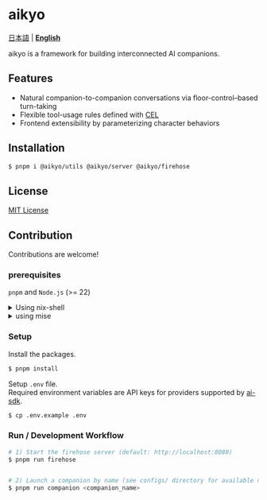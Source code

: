 # aikyo
[日本語](./README-ja.md) | [**English**](./README.md)  

aikyo is a framework for building interconnected AI companions.

## Features

- Natural companion-to-companion conversations via floor-control–based turn-taking
- Flexible tool-usage rules defined with [CEL](https://cel.dev)
- Frontend extensibility by parameterizing character behaviors

## Installation
```bash
$ pnpm i @aikyo/utils @aikyo/server @aikyo/firehose
```

## License

[MIT License](./LICENSE)

## Contribution

Contributions are welcome!

### prerequisites

`pnpm` and `Node.js` (>= 22)

<details><summary>Using nix-shell</summary>

First, enter the nix-shell.
```bash
$ nix-shell
```

</details>

<details><summary>using mise</summary>


```bash
$ mise install
```

</details>

### Setup

Install the packages.

```bash
$ pnpm install
```

Setup `.env` file.  
Required environment variables are API keys for providers supported by [ai-sdk](https://ai-sdk.dev/docs/foundations/providers-and-models).
```bash
$ cp .env.example .env
```

### Run / Development Workflow

```bash
# 1) Start the firehose server (default: http://localhost:8080)
$ pnpm run firehose


# 2) Launch a companion by name (see configs/ directory for available names)
$ pnpm run companion <companion_name>
```